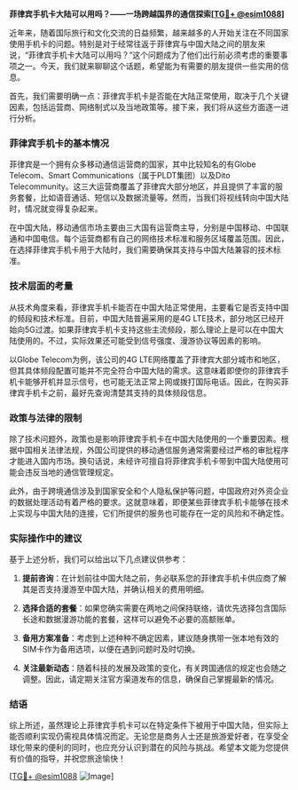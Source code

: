 **菲律宾手机卡大陆可以用吗？——一场跨越国界的通信探索[[TG💪+ @esim1088](https://t.me/s/esim1088)]**

近年来，随着国际旅行和文化交流的日益频繁，越来越多的人开始关注在不同国家使用手机卡的问题。特别是对于经常往返于菲律宾与中国大陆之间的朋友来说，“菲律宾手机卡大陆可以用吗？”这个问题成为了他们出行前必须考虑的重要事项之一。今天，我们就来聊聊这个话题，希望能为有需要的朋友提供一些实用的信息。

首先，我们需要明确一点：菲律宾手机卡是否能在大陆正常使用，取决于几个关键因素，包括运营商、网络制式以及当地政策等。接下来，我们将从这些方面逐一进行分析。

### 菲律宾手机卡的基本情况

菲律宾是一个拥有众多移动通信运营商的国家，其中比较知名的有Globe Telecom、Smart Communications（属于PLDT集团）以及Dito Telecommunity。这三大运营商覆盖了菲律宾大部分地区，并且提供了丰富的服务套餐，比如语音通话、短信以及数据流量等。然而，当我们将视线转向中国大陆时，情况就变得复杂起来。

在中国大陆，移动通信市场主要由三大国有运营商主导，分别是中国移动、中国联通和中国电信。每个运营商都有自己的网络技术标准和服务区域覆盖范围。因此，在选择菲律宾手机卡用于大陆时，我们需要确保其支持与中国大陆兼容的技术标准。

### 技术层面的考量

从技术角度来看，菲律宾手机卡能否在中国大陆正常使用，主要看它是否支持中国的频段和技术标准。目前，中国大陆普遍采用的是4G LTE技术，部分地区已经开始向5G过渡。如果菲律宾手机卡支持这些主流频段，那么理论上是可以在中国大陆使用的。不过，实际效果还可能受到信号强度、漫游协议等因素的影响。

以Globe Telecom为例，该公司的4G LTE网络覆盖了菲律宾大部分城市和地区，但其具体频段配置可能并不完全符合中国大陆的需求。这意味着即使你的菲律宾手机卡能够开机并显示信号，也可能无法正常上网或拨打国际电话。因此，在购买菲律宾手机卡之前，最好先查询清楚其支持的具体频段信息。

### 政策与法律的限制

除了技术问题外，政策也是影响菲律宾手机卡在中国大陆使用的一个重要因素。根据中国相关法律法规，外国公司提供的移动通信服务通常需要经过严格的审批程序才能进入国内市场。换句话说，未经许可擅自将菲律宾手机卡带到中国大陆使用可能会违反当地的通信管理规定。

此外，由于跨境通信涉及到国家安全和个人隐私保护等问题，中国政府对外资企业的数据处理活动有着严格的要求。这就意味着，即便某些菲律宾手机卡能够在技术上实现与中国大陆的连接，它们所提供的服务也可能存在一定的风险和不确定性。

### 实际操作中的建议

基于上述分析，我们可以给出以下几点建议供参考：

1. **提前咨询**：在计划前往中国大陆之前，务必联系您的菲律宾手机卡供应商了解其是否支持漫游至中国大陆，并确认相关的费用明细。
   
2. **选择合适的套餐**：如果您确实需要在两地之间保持联络，请优先选择包含国际长途和数据漫游功能的套餐，这样可以避免不必要的高额账单。

3. **备用方案准备**：考虑到上述种种不确定因素，建议随身携带一张本地有效的SIM卡作为备用选项，以便在遇到问题时及时切换。

4. **关注最新动态**：随着科技的发展及政策的变化，有关跨国通信的规定也会随之调整。因此，请定期关注官方渠道发布的信息，确保自己掌握最新的情况。

### 结语

综上所述，虽然理论上菲律宾手机卡可以在特定条件下被用于中国大陆，但实际上能否顺利实现仍需视具体情况而定。无论您是商务人士还是旅游爱好者，在享受全球化带来的便利的同时，也应充分认识到潜在的风险与挑战。希望本文能为您提供有价值的指导，并祝您旅途愉快！

[[TG💪+ @esim1088](https://t.me/s/esim1088) ![Image](https://i.postimg.cc/4NQfJmqS/Snipaste-2025-05-13-00-14-12.png)]